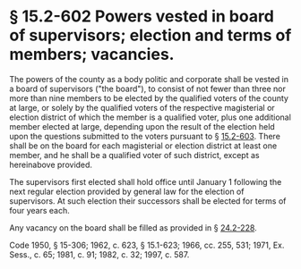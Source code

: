 # § 15.2-602 Powers vested in board of supervisors; election and terms of members; vacancies.

<p>The powers of the county as a body politic and corporate shall be vested in a board of supervisors ("the board"), to consist of not fewer than three nor more than nine members to be elected by the qualified voters of the county at large, or solely by the qualified voters of the respective magisterial or election district of which the member is a qualified voter, plus one additional member elected at large, depending upon the result of the election held upon the questions submitted to the voters pursuant to § <a href='http://law.lis.virginia.gov/vacode/15.2-603/'>15.2-603</a>. There shall be on the board for each magisterial or election district at least one member, and he shall be a qualified voter of such district, except as hereinabove provided.</p><p>The supervisors first elected shall hold office until January 1 following the next regular election provided by general law for the election of supervisors. At such election their successors shall be elected for terms of four years each.</p><p>Any vacancy on the board shall be filled as provided in § <a href='http://law.lis.virginia.gov/vacode/24.2-228/'>24.2-228</a>.</p><p>Code 1950, § 15-306; 1962, c. 623, § 15.1-623; 1966, cc. 255, 531; 1971, Ex. Sess., c. 65; 1981, c. 91; 1982, c. 32; 1997, c. 587.</p>
